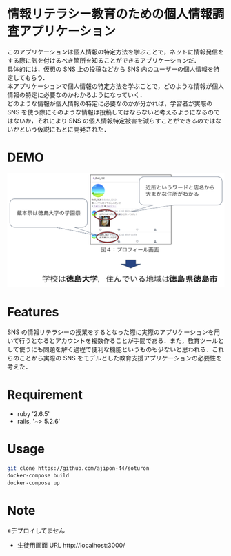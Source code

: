 # 情報リテラシー教育のための個人情報調査アプリケーション

このアプリケーションは個人情報の特定方法を学ぶことで，ネットに情報発信をする際に気を付けるべき箇所を知ることができるアプリケーションだ．<br>
具体的には，仮想の SNS 上の投稿などから SNS 内のユーザーの個人情報を特定してもらう．<br>
本アプリケーションで個人情報の特定方法を学ぶことで，どのような情報が個人情報の特定に必要なのかわかるようになっていく．<br>
どのような情報が個人情報の特定に必要なのかが分かれば，学習者が実際の SNS を使う際にそのような情報は投稿してはならないと考えるようになるのではないか，それにより SNS の個人情報特定被害を減らすことができるのではないかという仮説にもとに開発された．

# DEMO

![](./demo.png)

# Features

SNS の情報リテラシーの授業をするとなった際に実際のアプリケーションを用いて行うとなるとアカウントを複数作ることが手間である．また，教育ツールとして使うにも問題を解く過程で便利な機能というものも少ないと思われる．これらのことから実際の SNS をモデルとした教育支援アプリケーションの必要性を考えた．

# Requirement

- ruby '2.6.5'
- rails, '~> 5.2.6'

# Usage

```bash
git clone https://github.com/ajipon-44/soturon
docker-compose build
docker-compose up
```

# Note

※デプロイしてません

- 生徒用画面 URL
  http://localhost:3000/
